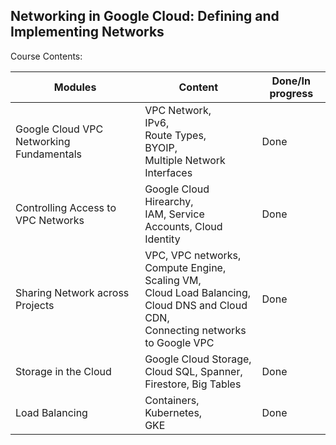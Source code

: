 <h2>Networking in Google Cloud: Defining and Implementing Networks</h2>

Course Contents:

| Modules                                         | Content                                                                                                                                             | Done/In progress     |
|-------------------------------------------------|-----------------------------------------------------------------------------------------------------------------------------------------------------|----------------------|
| Google Cloud VPC Networking Fundamentals        | VPC Network, <br>IPv6, <br>Route Types, <br>BYOIP, <br>Multiple Network Interfaces                                                              | Done                 |
| Controlling Access to VPC Networks              | Google Cloud Hirearchy, <br>IAM, Service Accounts, Cloud Identity                                                                                   | Done                 |
| Sharing Network across Projects                 | VPC, VPC networks, <br>Compute Engine, Scaling VM, <br>Cloud Load Balancing, <br>Cloud DNS and Cloud CDN, <br>Connecting networks to Google VPC     | Done                 |
| Storage in the Cloud                            | Google Cloud Storage, <br>Cloud SQL, Spanner, Firestore, Big Tables                                                                                 | Done                 |
| Load Balancing                                  | Containers, <br>Kubernetes, <br>GKE                                                                                                                 | Done                 |

